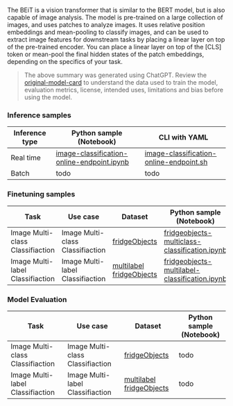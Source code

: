 The BEiT is a vision transformer that is similar to the BERT model, but is also capable of image analysis. The model is pre-trained on a large collection of images, and uses patches to analyze images. It uses relative position embeddings and mean-pooling to classify images, and can be used to extract image features for downstream tasks by placing a linear layer on top of the pre-trained encoder. You can place a linear layer on top of the [CLS] token or mean-pool the final hidden states of the patch embeddings, depending on the specifics of your task.

> The above summary was generated using ChatGPT. Review the [original-model-card](https://huggingface.co/microsoft/beit-base-patch16-224-pt22k-ft22k) to understand the data used to train the model, evaluation metrics, license, intended uses, limitations and bias before using the model.

### Inference samples

Inference type|Python sample (Notebook)|CLI with YAML
|--|--|--|
Real time|[image-classification-online-endpoint.ipynb](https://aka.ms/azureml-infer-sdk-image-classification)|[image-classification-online-endpoint.sh](https://aka.ms/azureml-infer-cli-image-classification)
Batch | todo | todo


### Finetuning samples

Task|Use case|Dataset|Python sample (Notebook)|CLI with YAML
|---|--|--|--|--|
Image Multi-class Classifiaction|Image Multi-class Classifiaction|[fridgeObjects](https://cvbp-secondary.z19.web.core.windows.net/datasets/image_classification/fridgeObjects.zip)|[fridgeobjects-multiclass-classification.ipynb](https://aka.ms/azureml-ft-sdk-image-mc-classification)|[fridgeobjects-multiclass-classification.sh](https://aka.ms/azureml-ft-cli-image-mc-classification)
Image Multi-label Classifiaction|Image Multi-label Classifiaction|[multilabel fridgeObjects](https://cvbp-secondary.z19.web.core.windows.net/datasets/image_classification/multilabelFridgeObjects.zip)|[fridgeobjects-multilabel-classification.ipynb](https://aka.ms/azureml-ft-sdk-image-ml-classification)|[fridgeobjects-multilabel-classification.sh](https://aka.ms/azureml-ft-cli-image-ml-classification)


### Model Evaluation

|Task|Use case|Dataset|Python sample (Notebook)|
|---|--|--|--|
|Image Multi-class Classifiaction|Image Multi-class Classifiaction|[fridgeObjects](https://cvbp-secondary.z19.web.core.windows.net/datasets/image_classification/fridgeObjects.zip)|todo|
|Image Multi-label Classifiaction|Image Multi-label Classifiaction|[multilabel fridgeObjects](https://cvbp-secondary.z19.web.core.windows.net/datasets/image_classification/multilabelFridgeObjects.zip)|todo|
